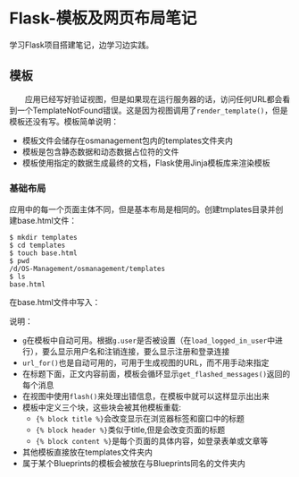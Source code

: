 # Flask-模板及网页布局笔记
学习Flask项目搭建笔记，边学习边实践。
## 模板
&#8195;&#8195;应用已经写好验证视图，但是如果现在运行服务器的话，访问任何URL都会看到一个TemplateNotFound错误。这是因为视图调用了`render_template()`，但是模板还没有写。模板简单说明：
- 模板文件会储存在osmanagement包内的templates文件夹内
- 模板是包含静态数据和动态数据占位符的文件
- 模板使用指定的数据生成最终的文档，Flask使用Jinja模板库来渲染模板

### 基础布局
应用中的每一个页面主体不同，但是基本布局是相同的。创建tmplates目录并创建base.html文件：
```
$ mkdir templates
$ cd templates
$ touch base.html
$ pwd
/d/OS-Management/osmanagement/templates
$ ls
base.html
```
在base.html文件中写入：    

说明：
- `g`在模板中自动可用。根据`g.user`是否被设置（在`load_logged_in_user`中进行），要么显示用户名和注销连接，要么显示注册和登录连接
- `url_for()`也是自动可用的，可用于生成视图的URL，而不用手动来指定
- 在标题下面，正文内容前面，模板会循环显示`get_flashed_messages()`返回的每个消息
- 在视图中使用`flash()`来处理出错信息，在模板中就可以这样显示出出来
- 模板中定义三个块，这些块会被其他模板重载:
    - `{% block title %}`会改变显示在浏览器标签和窗口中的标题
    - `{% block header %}`类似于title,但是会改变页面的标题
    - `{% block content %}`是每个页面的具体内容，如登录表单或文章等
- 其他模板直接放在templates文件夹内
- 属于某个Blueprints的模板会被放在与Blueprints同名的文件夹内
